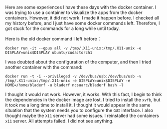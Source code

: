 
Here are some experiences I have these days with the docker container. I was trying to use a container to visualize the apps from the docker containers. 
However, it did not work. I made it happen before. I checked all my history before, and I just have some docker commands left. Therefore, I got stuck for 
the commands for a long while until today. 


Here is the old docker command I left before： 
```
docker run -it --gpus all -v /tmp/.X11-unix:/tmp/.X11-unix -e DISPLAY=unix$DISPLAY ubuntu/cuda:torch1
```
I was doubted about the configuration of the computer, and then I tried another container with the command: 
```
docker run -t -i --privileged -v /dev/bus/usb:/dev/bus/usb -v /tmp/.X11-unix:/tmp/.X11-unix -e DISPLAY=unix$DISPLAY -e HOME=/home/bladerf -u bladerf ncsuarc/bladerf bash -l
```

I thought it would not work. However, it works. With this fact, I begin to think the dependencies in the docker image are lost. I tried to install the `xvfb`, but it took me a long time to install it. I thought it would appear in the same situation that the system needs you to configure the `GUI` interface. I also thought maybe the `X11` server had some issues. I reinstalled the containers `x11` server. All attempts failed. I did not see anything. 

